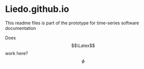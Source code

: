 # Liedo.github.io
This readme files is part of the prototype for time-series software documentation

Does $$\Latex$$ work here?  $$ \phi $$
